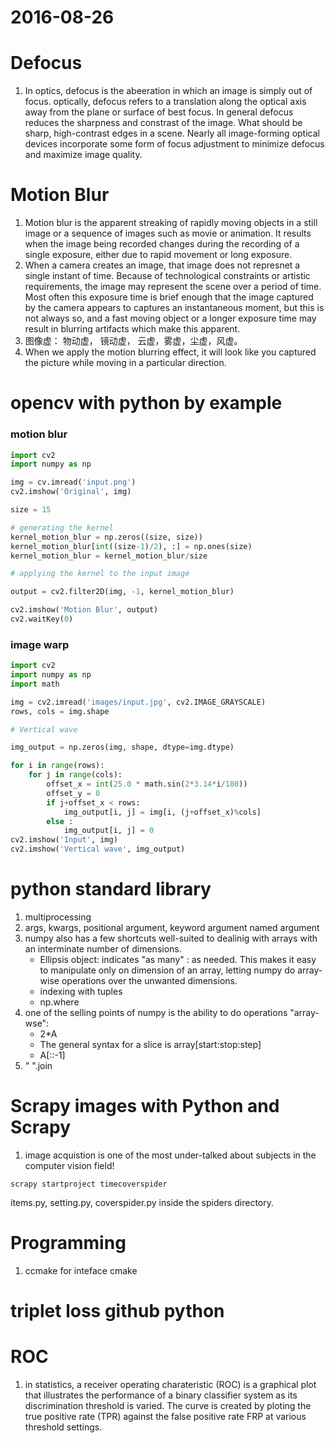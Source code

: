 2016-08-26
==========
# Defocus
1. In optics, defocus is the abeeration in which an image is simply out of focus. optically, defocus refers to a translation along the optical axis away from the plane or surface of best focus. In general defocus reduces the sharpness and constrast of the image. What should be sharp, high-contrast edges in a scene. Nearly all image-forming optical devices incorporate some form of focus adjustment to minimize defocus and maximize image quality.

# Motion Blur
1. Motion blur is the apparent streaking of rapidly moving objects in a still image or a sequence of images such as movie or animation. It results when the image being recorded changes during the recording of a single exposure, either due to rapid movement or long exposure.
2. When a camera creates an image, that image does not represnet a single instant of time. Because of technological constraints or artistic requirements, the image may represent the scene over a period of time. Most often this exposure time is brief enough that the image captured by the camera appears to captures an instantaneous moment, but this is not always so, and a fast moving object or a longer exposure time may result in blurring artifacts which make this apparent.
3. 图像虚： 物动虚， 镜动虚， 云虚，雾虚，尘虚，风虚。
4. When we apply the motion blurring effect, it will look like you captured the picture while moving in a particular direction. 

# opencv with python by example

### motion blur
``` python
import cv2
import numpy as np

img = cv.imread('input.png')
cv2.imshow('Original', img)

size = 15

# generating the kernel
kernel_motion_blur = np.zeros((size, size))
kernel_motion_blur[int((size-1)/2), :] = np.ones(size)
kernel_motion_blur = kernel_motion_blur/size

# applying the kernel to the input image

output = cv2.filter2D(img, -1, kernel_motion_blur)

cv2.imshow('Motion Blur', output)
cv2.waitKey(0)
```

### image warp

``` python
import cv2
import numpy as np
import math

img = cv2.imread('images/input.jpg', cv2.IMAGE_GRAYSCALE)
rows, cols = img.shape

# Vertical wave

img_output = np.zeros(img, shape, dtype=img.dtype)

for i in range(rows):
    for j in range(cols):
        offset_x = int(25.0 * math.sin(2*3.14*i/180))
        offset_y = 0
        if j+offset_x < rows:
            img_output[i, j] = img[i, (j+offset_x)%cols]
        else :
            img_output[i, j] = 0
cv2.imshow('Input', img)
cv2.imshow('Vertical wave', img_output)

```

# python standard library
1. multiprocessing 
2. args, kwargs, positional argument, keyword argument named argument
3. numpy also has a few shortcuts well-suited to dealinig with arrays with an interminate number of dimensions. 
    * Ellipsis object: indicates "as many" : as needed. This makes it easy to manipulate only on dimension of an array, letting numpy do array-wise operations over the unwanted dimensions.  
    * indexing with tuples
    * np.where
4. one of the selling points of numpy is the ability to do operations "array-wse":
    * 2*A
    * The general syntax for a slice is array[start:stop:step]
    * A[::-1]
5. " ".join 

# Scrapy images with Python and Scrapy
1. image acquistion is one of the most under-talked about subjects in the computer vision field!

``` shell
scrapy startproject timecoverspider
```
items.py, setting.py, coverspider.py inside the spiders directory.


# Programming
1. ccmake for inteface cmake


# triplet loss github python



# ROC 
1. in statistics, a receiver operating charateristic (ROC) is a graphical plot that illustrates the performance of a binary classifier system as its discrimination threshold is varied. The curve is created by ploting the true positive rate (TPR) against the false positive rate FRP at various threshold settings.